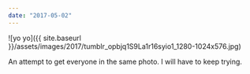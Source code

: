 ```yaml
---
date: "2017-05-02"
---
```


![yo yo]({{ site.baseurl }}/assets/images/2017/tumblr_opbjq1S9La1r16syio1_1280-1024x576.jpg)

An attempt to get everyone in the same photo. I will have to keep trying.
